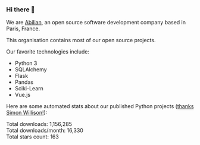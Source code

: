 ### Hi there 👋

We are [Abilian](https://abilian.com/), an open source software development company based in Paris, France.

This organisation contains most of our open source projects.

Our favorite technologies include:

- Python 3
- SQLAlchemy
- Flask
- Pandas
- Sciki-Learn
- Vue.js

Here are some automated stats about our published Python projects
([thanks Simon Willison!][sw-post]):

<!--marker-->
Total downloads: 1,156,285<br>
Total downloads/month: 16,330<br>
Total stars count: 163
<!--end-->

[sw-post]: https://simonwillison.net/2020/Jul/10/self-updating-profile-readme/